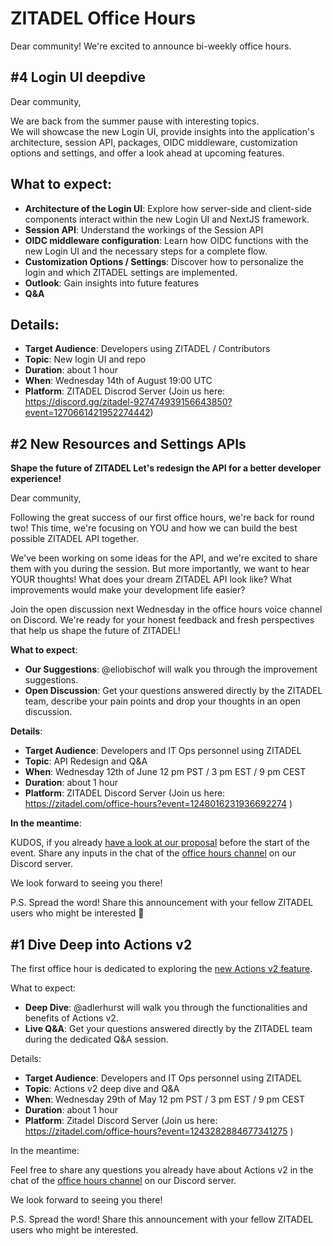 # ZITADEL Office Hours

Dear community!
We're excited to announce bi-weekly office hours.

## #4 Login UI deepdive

Dear community,

We are back from the summer pause with interesting topics.  
We will showcase the new Login UI, provide insights into the application's architecture, session API, packages, OIDC middleware, customization options and settings, and offer a look ahead at upcoming features.

## What to expect:

* **Architecture of the Login UI**: Explore how server-side and client-side components interact within the new Login UI and NextJS framework.
* **Session API**: Understand the workings of the Session API
* **OIDC middleware configuration**: Learn how OIDC functions with the new Login UI and the necessary steps for a complete flow.
* **Customization Options / Settings**: Discover how to personalize the login and which ZITADEL settings are implemented.
* **Outlook**: Gain insights into future features
* **Q&A**

## Details:

* **Target Audience**: Developers using ZITADEL / Contributors
* **Topic**: New login UI and repo
* **Duration**: about 1 hour
* **When**: Wednesday 14th of August 19:00 UTC
* **Platform**: ZITADEL Discrod Server (Join us here: https://discord.gg/zitadel-927474939156643850?event=1270661421952274442)


## #2 New Resources and Settings APIs

**Shape the future of ZITADEL Let's redesign the API for a better developer experience!**

Dear community,

Following the great success of our first office hours, we're back for round two! This time, we're focusing on YOU and how we can build the best possible ZITADEL API together.

We've been working on some ideas for the API, and we're excited to share them with you during the session. But more importantly, we want to hear YOUR thoughts! What does your dream ZITADEL API look like? What improvements would make your development life easier?

Join the open discussion next Wednesday in the office hours voice channel on Discord. We're ready for your honest feedback and fresh perspectives that help us shape the future of ZITADEL!

**What to expect**:

* **Our Suggestions**: @eliobischof will walk you through the improvement suggestions.
* **Open Discussion**: Get your questions answered directly by the ZITADEL team, describe your pain points and drop your thoughts in an 
open discussion.

**Details**:

* **Target Audience**: Developers and IT Ops personnel using ZITADEL
* **Topic**: API Redesign and Q&A
* **When**: Wednesday 12th of June 12 pm PST / 3 pm EST / 9 pm CEST
* **Duration**: about 1 hour
* **Platform**: ZITADEL Discord Server (Join us here:  https://zitadel.com/office-hours?event=1248016231936692274 )

**In the meantime**:

KUDOS, if you already [have a look at our proposal](https://zitadel.com//docs/apis/introduction#api-v3) before the start of the event. Share any inputs in the chat of the [office hours channel](https://zitadel.com/office-hours) on our Discord server.

We look forward to seeing you there!

P.S. Spread the word! Share this announcement with your fellow ZITADEL users who might be interested 📢

## #1 Dive Deep into Actions v2

The first office hour is dedicated to exploring the [new Actions v2 feature](https://zitadel.com/docs/concepts/features/actions_v2).

What to expect:

* **Deep Dive**: @adlerhurst will walk you through the functionalities and benefits of Actions v2.
* **Live Q&A**: Get your questions answered directly by the ZITADEL team during the dedicated Q&A session.

Details:

* **Target Audience**: Developers and IT Ops personnel using ZITADEL
* **Topic**: Actions v2 deep dive and Q&A
* **When**: Wednesday 29th of May 12 pm PST / 3 pm EST / 9 pm CEST
* **Duration**: about 1 hour
* **Platform**: Zitadel Discord Server (Join us here:  https://zitadel.com/office-hours?event=1243282884677341275 )

In the meantime:

Feel free to share any questions you already have about Actions v2 in the chat of the [office hours channel](https://zitadel.com/office-hours) on our Discord server.

We look forward to seeing you there!

P.S. Spread the word! Share this announcement with your fellow ZITADEL users who might be interested.
